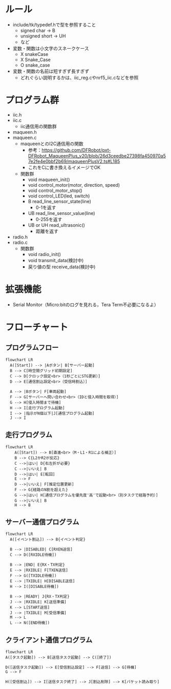 # ルール
- include/tk/typedef.hで型を参照すること
  - signed char -> B
  - unsigned short -> UH
  - など
- 変数・関数は小文字のスネークケース
  - X snakeCase
  - X Snake_Case
  - O snake_case
- 変数・関数の名前は短すぎず長すぎず
  - どれぐらい説明するかは、iic_reg.cやnrf5_iic.cなどを参照

# プログラム群
- iic.h
- iic.c
  - iic通信用の関数群
- maqueen.h
- maqueen.c
  - maqueenとのI2C通信用の関数
    - 参考：https://github.com/DFRobot/pxt-DFRobot_MaqueenPlus_v20/blob/26d3ceedbe27398fa450970a57e2fe4e0bbf2b69/maqueenPlusV2.ts#L185
    - これをCに書き換えるイメージでOK
  - 関数群
    - void maqueen_init()
    - void control_motor(motor, direction, speed)
    - void control_motor_stop()
    - void control_LED(led, switch)
    - B read_line_sensor_state(line)
      - 0-1を返す
    - UB read_line_sensor_value(line)
      - 0-255を返す
    - UB or UH read_ultrasonic()
      - 距離を返す
- radio.h
- radio.c
  - 関数群
    - void radio_init()
    - void transmit_data(検討中)
    - 戻り値の型 receive_data(検討中)

# 拡張機能
- Serial Monitor（Micro:bitのログを見れる，Tera Term不必要になるよ）

# フローチャート
## プログラムフロー
```mermaid
flowchart LR
  A([Start]) --> |Aボタン| B[サーバー起動]
  B --> C[時空間グリッド初期設定]
  C --> D[クロック設定<br>（1秒ごとにSTG更新）]
  D --> E[通信割込設定<br>（受信時割込）]

  A --> |Bボタン| F[車両起動]
  F --> G[サーバーへ問い合わせ<br>（IDと侵入時間を取得）]
  G --> H[侵入時間まで待機]
  H --> I[走行プログラム起動]
  I --> |指示がN個以下|J[通信プログラム起動]
  J --> I
```

## 走行プログラム
```mermaid
flowchart LR
    A([Start]) --> B[直進<br>（M・L1・R1による補正）]
    B --> C{L2かR2が反応}
    C -->|はい| D{右左折が必要}
    C -->|いいえ| B
    D -->|はい| E[転回]
    E --> F
    D -->|いいえ| F[推定位置更新]
    F --> G{経路のN割を超えた}
    G -->|はい| H[通信プログラムを優先度'高'で起動<br>（別タスクで経路予約）]
    G -->|いいえ| B
    H --> B
```

## サーバー通信プログラム
```mermaid
flowchart LR
  A([イベント割込]) --> B{イベント判定}
  
  B --> |DISABLED| C[RXEN送信]
  C --> D([RXIDLE待機])

  B --> |END| E{RX・TX判定}
  E --> |RXIDLE| F[TXEN送信]
  F --> G([TXIDLE待機])
  E --> |TXIDLE| H[DISABLE送信]
  H --> I([DISABLE待機])
  
  B --> |READY| J{RX・TX判定}
  J --> |RXIDLE| K[送信準備]
  K --> L[START送信]
  J --> |TXIDLE| M[受信準備]
  M --> L
  L --> N([END待機])
```

## クライアント通信プログラム
```mermaid
flowchart LR
A([タスク起動]) --> B[送信タスク起動] --> C([終了])

D([送信タスク起動]) --> E[受信割込設定] --> F[送信] --> G[待機]
G --> F

H([受信割込]) --> I[送信タスク終了] --> J[割込削除] --> K[パケット読み取り]

```
